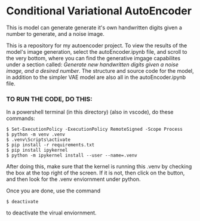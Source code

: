 # Conditional Variational AutoEncoder

This is model can generate generate it's own handwritten digits given a number to generate, and a noise image.  

This is a repository for my autoencoder project. To view the results of the model's image generation, select the autoEncoder.ipynb file, and scroll to
the very bottom, where you can find the generative imgage capabilites under a section called: 
_Generate new handwritten digits given a noise image, and a desired number_. The structure and source code for the model, in addition to
the simpler VAE model are also all in the autoEncoder.ipynb file. 

### TO RUN THE CODE, DO THIS:

In a powershell terminal (in this directory) (also in vscode), do these commands:

```
$ Set-ExecutionPolicy -ExecutionPolicy RemoteSigned -Scope Process
$ python -m venv .venv
$ .venv\Scripts\activate
$ pip install -r requirements.txt
$ pip install ipykernel
$ python -m ipykernel install --user --name=.venv
```


After doing this, make sure that the kernel is running this .venv by checking the box
at the top right of the screen. If it is not, then click on the button, and then look for 
the .venv enviornment under python. 

Once you are done, use the command

```$ deactivate```

to deactivate the virual enviornment. 
